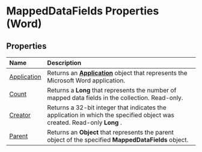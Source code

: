
# MappedDataFields Properties (Word)

## Properties



|**Name**|**Description**|
|:-----|:-----|
|[Application](7132a8ee-f3c6-d216-22c5-13921b73c43a.md)|Returns an  **[Application](d1cf6f8f-4e88-bf01-93b4-90a83f79cb44.md)** object that represents the Microsoft Word application.|
|[Count](0009fa45-2d3f-7571-fa62-eef9f0631ffd.md)|Returns a  **Long** that represents the number of mapped data fields in the collection. Read-only.|
|[Creator](1948ecf8-a42d-7a1b-16d2-808caa53dd9a.md)|Returns a 32-bit integer that indicates the application in which the specified object was created. Read-only  **Long** .|
|[Parent](5f57a933-6654-e7d0-b3dd-14de05d449cc.md)|Returns an  **Object** that represents the parent object of the specified **MappedDataFields** object.|
